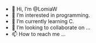 - 👋 Hi, I’m @LomiaW
- 👀 I’m interested in programming.
- 🌱 I’m currently learning C.
- 💞️ I’m looking to collaborate on ...
- 📫 How to reach me ...

<!---
LomiaW/LomiaW is a ✨ special ✨ repository because its `README.md` (this file) appears on your GitHub profile.
You can click the Preview link to take a look at your changes.
--->
